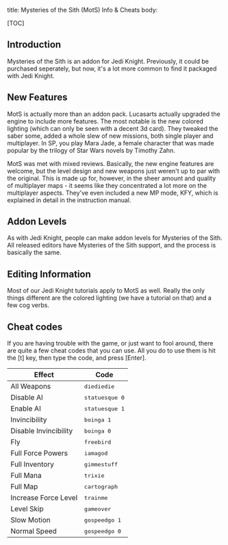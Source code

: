 title: Mysteries of the Sith (MotS) Info &amp; Cheats
body:

[TOC]

## Introduction

Mysteries of the Sith is an addon for Jedi
Knight. Previously, it could be purchased seperately, but now, it's
a lot more common to find it packaged with Jedi Knight.

## New Features

MotS is actually more than an addon pack.
Lucasarts actually upgraded the engine to include more features.
The most notable is the new colored lighting (which can only be
seen with a decent 3d card). They tweaked the saber some, added a
whole slew of new missions, both single player and multiplayer. In
SP, you play Mara Jade, a female character that was made popular by
the trilogy of Star Wars novels by Timothy Zahn.

MotS was met with mixed reviews. Basically, the
new engine features are welcome, but the level design and new
weapons just weren't up to par with the original. This is made up
for, however, in the sheer amount and quality of multiplayer maps -
it seems like they concentrated a lot more on the multiplayer
aspects. They've even included a new MP mode, KFY, which is
explained in detail in the instruction manual.

## Addon Levels

As with Jedi Knight, people can make addon
levels for Mysteries of the Sith. All released editors have
Mysteries of the Sith support, and the process is basically the
same.

## Editing Information

Most of our Jedi Knight tutorials apply to MotS as well.
Really the only things different are the colored lighting (we have
a tutorial on that) and a few cog verbs.

## Cheat codes

If you are having trouble with the game, or
just want to fool around, there are quite a few cheat codes that
you can use. All you do to use them is hit the [t] key, then type
the code, and press [Enter].

<div class="cheat-table" markdown=1>

Effect                | Code
----------------------|-----
All Weapons           | <kbd>diediedie</kbd>
Disable AI            | <kbd>statuesque 0</kbd>
Enable AI             | <kbd>statuesque 1</kbd>
Invincibility         | <kbd>boinga 1</kbd>
Disable Invincibility | <kbd>boinga 0</kbd>
Fly                   | <kbd>freebird</kbd>
Full Force Powers     | <kbd>iamagod</kbd>
Full Inventory        | <kbd>gimmestuff</kbd>
Full Mana             | <kbd>trixie</kbd>
Full Map              | <kbd>cartograph</kbd>
Increase Force Level  | <kbd>trainme</kbd>
Level Skip            | <kbd>gameover</kbd>
Slow Motion           | <kbd>gospeedgo 1</kbd>
Normal Speed          | <kbd>gospeedgo 0</kbd>

</div>
